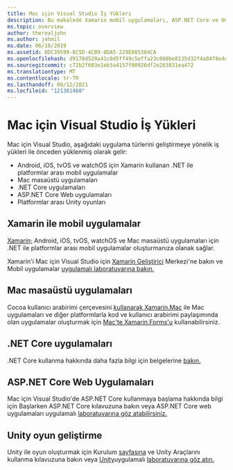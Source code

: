 ```yaml
---
title: Mac için Visual Studio İş Yükleri
description: Bu makalede Xamarin mobil uygulamaları, ASP.NET Core ve Unity gibi Mac için Visual Studio iş yükleri açıklanmıştır.
ms.topic: overview
author: therealjohn
ms.author: johmil
ms.date: 06/18/2019
ms.assetid: DDC39599-8C5D-4CB9-8DA5-229E085384CA
ms.openlocfilehash: d9178d520a41c0d5ff49c5effa23c860be8135d32f4a84f8e4d471f85aed7e7e
ms.sourcegitcommit: c72b2f603e1eb3a4157f00926df2e263831ea472
ms.translationtype: MT
ms.contentlocale: tr-TR
ms.lasthandoff: 08/12/2021
ms.locfileid: "121381460"
---
```

# <a name="visual-studio-for-mac-workloads"></a>Mac için Visual Studio İş Yükleri

Mac için Visual Studio, aşağıdaki uygulama türlerini geliştirmeye yönelik iş yükleri ile önceden yüklenmiş olarak gelir:

* Android, iOS, tvOS ve watchOS için Xamarin kullanan .NET ile platformlar arası mobil uygulamalar
* Mac masaüstü uygulamaları
* .NET Core uygulamaları
* ASP.NET Core Web uygulamaları
* Platformlar arası Unity oyunları

## <a name="mobile-applications-with-xamarin"></a>Xamarin ile mobil uygulamalar

[Xamarin;](xamarin.md) Android, iOS, tvOS, watchOS ve Mac masaüstü uygulamaları için .NET ile platformlar arası mobil uygulamalar oluşturmanıza olanak sağlar.

Xamarin'i Mac için Visual Studio için [Xamarin Geliştirici](https://developer.xamarin.com/) Merkezi'ne bakın ve Mobil uygulamalar [uygulamalı laboratuvarına bakın.](https://github.com/Microsoft/vs4mac-labs/tree/master/Mobile/Getting-Started)

## <a name="mac-desktop-applications"></a>Mac masaüstü uygulamaları

Cocoa kullanıcı arabirimi çerçevesini [kullanarak Xamarin.Mac](/xamarin/mac/) ile Mac uygulamaları ve diğer platformlarla kod ve kullanıcı arabirimi paylaşımında olan uygulamalar oluşturmak için [Mac'te Xamarin.Forms'u](/xamarin/xamarin-forms/platform/other/mac) kullanabilirsiniz.

## <a name="net-core-applications"></a>.NET Core uygulamaları

.NET Core kullanma hakkında daha fazla bilgi için belgelerine [bakın.](/dotnet/core/)

## <a name="aspnet-core-web-applications"></a>ASP.NET Core Web Uygulamaları

Mac için Visual Studio'de ASP.NET Core kullanmaya başlama hakkında bilgi için Başlarken [](asp-net-core.md) ASP.NET Core kılavuzuna bakın veya ASP.NET Core web uygulamaları uygulamalı [laboratuvarına göz atabilirsiniz.](https://github.com/Microsoft/vs4mac-labs/tree/master/Web/Getting-Started)

## <a name="unity-game-development"></a>Unity oyun geliştirme

Unity ile oyun oluşturmak için Kurulum [sayfasına](setup-vsmac-tools-unity.md) ve Unity Araçlarını kullanma kılavuzuna bakın veya [Unity](using-vsmac-tools-unity.md)uygulamalı [laboratuvarına göz atın.](https://github.com/Microsoft/vs4mac-labs/tree/master/Unity/Getting-Started)

